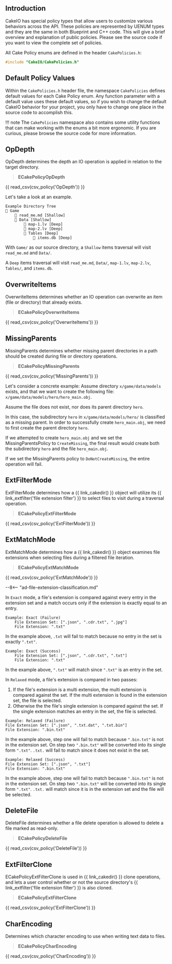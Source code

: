 ## Introduction
CakeIO has special policy types that allow users to customize various behaviors across the API. These policies are represented by UENUM types and they are the same in both Blueprint and C++ code. This will give a brief overview and explanation of public policies. Please see the source code if you want to view the complete set of policies.

All Cake Policy enums are defined in the header `CakePolicies.h`:
```c++
#include "CakeIO/CakePolicies.h"
```

## Default Policy Values
Within the `CakePolicies.h` header file, the namespace `CakePolicies` defines default values for each Cake Policy enum. Any function parameter with a default value uses these default values, so if you wish to change the default CakeIO behavior for your project, you only have to change one place in the source code to accomplish this.

!!! note
    The `CakePolicies` namespace also contains some utility functions that can make working with the enums a bit more ergonomic. If you are curious, please browse the source code for more information.

## OpDepth
OpDepth determines the depth an IO operation is applied in relation to the target directory. 

> **ECakePolicyOpDepth**

{{ read_csv(csv_policy('OpDepth')) }}

Let's take a look at an example.
```
Example Directory Tree
📁 Game
    📄 read_me.md [Shallow]
    📁 Data [Shallow]
        📄 map-1.lv [Deep]
        📄 map-2.lv [Deep]
        📁 Tables [Deep]
            📄 items.db [Deep]
```

With `Game/` as our source directory, a `Shallow` items traversal will visit `read_me.md` and `Data/`. 

A `Deep` items traversal will visit `read_me.md`, `Data/`, `map-1.lv`, `map-2.lv`, `Tables/`, and `items.db`.

## OverwriteItems	
OverwriteItems determines whether an IO operation can overwrite an item (file or directory) that already exists. 

> **ECakePolicyOverwriteItems**

{{ read_csv(csv_policy('OverwriteItems')) }}

## MissingParents
MissingParents determines whether missing parent directories in a path should be created during file or directory operations. 

> **ECakePolicyMissingParents**

{{ read_csv(csv_policy('MissingParents')) }}

Let's consider a concrete example: 
Assume directory `x/game/data/models` exists, and that we want to create the following file: `x/game/data/models/hero/hero_main.obj`.

Assume the file does not exist, nor does its parent directory `hero`.

In this case, the subdirectory `hero` in `x/game/data/models/hero/` is classified as a missing parent. In order to successfully create `hero_main.obj`, we need to first create the parent directory `hero`. 

If we attempted to create `hero_main.obj` and we set the MissingParentsPolicy to `CreateMissing`, the final result would create both the subdirectory `hero` and the file `hero_main.obj`. 

If we set the MissingParents policy to `DoNotCreateMissing`, the entire operation will fail. 

## ExtFilterMode
ExtFilterMode determines how a {{ link_cakedir() }} object will utilize its {{ link_extfilter('file extension filter') }} to select files to visit during a traversal operation.

> **ECakePolicyExtFilterMode**

{{ read_csv(csv_policy('ExtFilterMode')) }}

## ExtMatchMode
ExtMatchMode determines how a {{ link_cakedir() }} object examines file extensions when selecting files during a filtered file iteration.

> **ECakePolicyExtMatchMode**

{{ read_csv(csv_policy('ExtMatchMode')) }}

--8<-- "ad-file-extension-classification.md"

In `Exact` mode, a file's extension is compared against every entry in the extension set and a match occurs only if the extension is exactly equal to an entry. 

```
Example: Exact (Failure)
    File Extension Set: [".json", ".cdr.txt", ".jpg"]
    File Extension: ".txt"
```
In the example above, `.txt` will fail to match because no entry in the set is exactly `".txt"`.

```
Example: Exact (Success)
    File Extension Set: [".json", ".cdr.txt", ".txt"]
    File Extension: ".txt"
```
In the example above, `".txt"` will match since `".txt"` is an entry in the set.

In `Relaxed` mode, a file's extension is compared in two passes:

1.  If the file's extension is a multi extension, the multi extension is compared against the set. If the multi extension is found in the extension set, the file is selected.
1.  Otherwise the the file's single extension is compared against the set. If the single extension matches an entry in the set, the file is selected.

```
Example: Relaxed (Failure)
File Extension Set: [".json", ".txt.dat", ".txt.bin"]
File Extension: ".bin.txt"
```
In the example above, step one will fail to match because `".bin.txt"` is not in the extension set.
On step two `".bin.txt"` will be converted into its single form `".txt"`. `.txt.` will fail to match since it does not exist in the set.

```
Example: Relaxed (Success)
File Extension Set: [".json", ".txt"]
File Extension: ".bin.txt"
```
In the example above, step one will fail to match because `".bin.txt"` is not in the extension set.
On step two `".bin.txt"` will be converted into its single form `".txt"`. `.txt.` will match since it is in the extension set and the file will be selected.

## DeleteFile
DeleteFile determines whether a file delete operation is allowed to delete a file marked as read-only.

> **ECakePolicyDeleteFile**

{{ read_csv(csv_policy('DeleteFile')) }}

## ExtFilterClone
ECakePolicyExtFilterClone is used in {{ link_cakedir() }} clone operations, and lets a user control whether or not the source directory's {{ link_extfilter('file extension filter') }} is also cloned. 

> **ECakePolicyExtFilterClone**

{{ read_csv(csv_policy('ExtFilterClone')) }}

## CharEncoding
Determines which character encoding to use when writing text data to files.

> **ECakePolicyCharEncoding**

{{ read_csv(csv_policy('CharEncoding')) }}